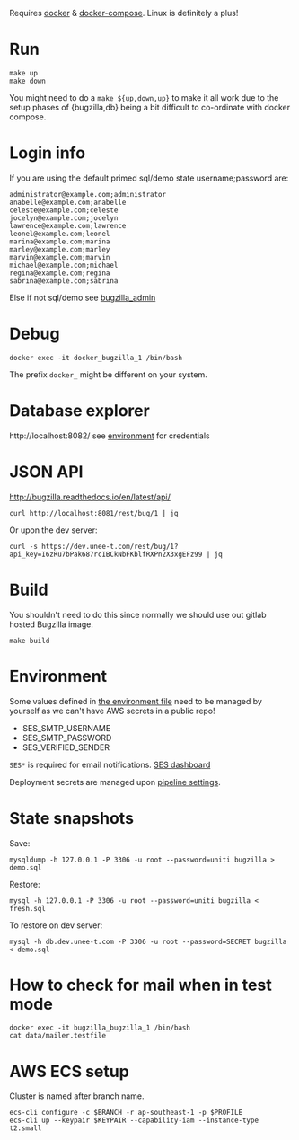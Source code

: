 Requires [docker](https://www.docker.com/) &
[docker-compose](https://docs.docker.com/compose/). Linux is definitely a plus!

# Run

	make up
	make down

You might need to do a `make ${up,down,up}` to make it all work due to the
setup phases of {bugzilla,db} being a bit difficult to co-ordinate with docker compose.

# Login info

If you are using the default primed sql/demo state username;password are:

	administrator@example.com;administrator
	anabelle@example.com;anabelle
	celeste@example.com;celeste
	jocelyn@example.com;jocelyn
	lawrence@example.com;lawrence
	leonel@example.com;leonel
	marina@example.com;marina
	marley@example.com;marley
	marvin@example.com;marvin
	michael@example.com;michael
	regina@example.com;regina
	sabrina@example.com;sabrina

Else if not sql/demo see [bugzilla_admin](bugzilla_admin)

# Debug

	docker exec -it docker_bugzilla_1 /bin/bash

The prefix `docker_` might be different on your system.

# Database explorer

http://localhost:8082/ see [environment](.env) for credentials

# JSON API

<http://bugzilla.readthedocs.io/en/latest/api/>

	curl http://localhost:8081/rest/bug/1 | jq

Or upon the dev server:

	curl -s https://dev.unee-t.com/rest/bug/1?api_key=I6zRu7bPak687rcIBCkNbFKblfRXPn2X3xgEFz99 | jq

# Build

You shouldn't need to do this since normally we should use out gitlab hosted Bugzilla image.

	make build

# Environment

Some values defined in [the environment file](.env)  need to be managed by
yourself as we can't have AWS secrets in a public repo!

* SES_SMTP_USERNAME
* SES_SMTP_PASSWORD
* SES_VERIFIED_SENDER

`SES*` is required for email notifications. [SES dashboard](https://us-west-2.console.aws.amazon.com/ses/home?region=us-west-2#dashboard:)

Deployment secrets are managed upon [pipeline settings](https://gitlab.com/unee-t/bugzilla/settings/ci_cd).

# State snapshots

Save:

	mysqldump -h 127.0.0.1 -P 3306 -u root --password=uniti bugzilla > demo.sql

Restore:

	mysql -h 127.0.0.1 -P 3306 -u root --password=uniti bugzilla < fresh.sql

To restore on dev server:

	mysql -h db.dev.unee-t.com -P 3306 -u root --password=SECRET bugzilla < demo.sql

# How to check for mail when in test mode

	docker exec -it bugzilla_bugzilla_1 /bin/bash
	cat data/mailer.testfile

# AWS ECS setup

Cluster is named after branch name.

	ecs-cli configure -c $BRANCH -r ap-southeast-1 -p $PROFILE
	ecs-cli up --keypair $KEYPAIR --capability-iam --instance-type t2.small
